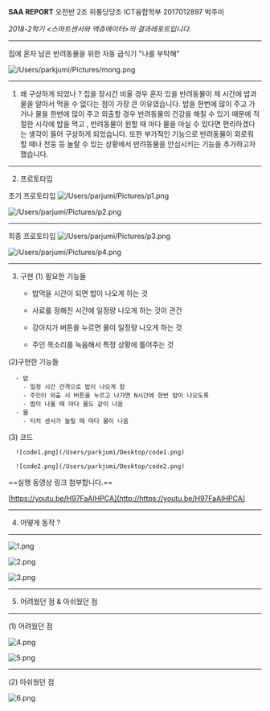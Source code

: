 **SAA REPORT**
오전반 2조 위풍당당조
ICT융합학부 2017012897 박주미


*2018-2학기 <스마트센서와 액츄에이터>의 결과레포트입니다.*

***

집에 혼자 남은 반려동물을 위한 자동 급식기
"나를 부탁해"

![/Users/parkjumi/Pictures/mong.png](file:///Users/parkjumi/Pictures/mong.png)

* * *


1. 왜 구상하게 되었나 ? 
집을 장시간 비울 경우 혼자 있을 반려동물이 제 시간에 밥과 물을 알아서 먹을 수 없다는 점이 가장 큰 이유였습니다. 밥을 한번에 많이 주고 가거나 물을 한번에 많이 주고 외출할 경우 반려동물의 건강을 해칠 수 있기 때문에 적절한 시각에 밥을 먹고 , 반려동물이 원할 때 마다 물을 마실 수 있다면 편리하겠다는 생각이 들어 구상하게 되었습니다. 또한 부가적인 기능으로 반려동물이 외로워 할 때나 천둥 등 놀랄 수 있는 상황에서 반려동물을 안심시키는 기능을 추가하고자 했습니다. 

* * *

2. 프로토타입

초기 프로토타입 
![/Users/parjumi/Pictures/p1.png](file:///Users/parkjumi/Pictures/p1.png)

![/Users/parjumi/Pictures/p2.png](file:///Users/parkjumi/Pictures/p2.png)
___

최종 프로토타입
![/Users/parjumi/Pictures/p3.png](file:///Users/parkjumi/Pictures/p3.png)


![/Users/parjumi/Pictures/p4.png](file:///Users/parkjumi/Pictures/p4.png)


* * *

3. 구현
  (1) 필요한 기능들
      - 밥먹을 시간이 되면 밥이 나오게 하는 것

      - 사료를 정해진 시간에 일정량 나오게 하는 것이 관건

      - 강아지가 버튼을 누르면 물이 일정량 나오게 하는 것

      - 주인 목소리를 녹음해서 특정 상황에 틀어주는 것

  (2)구현한 기능들

      - 밥   
        - 일정 시간 간격으로 밥이 나오게 함
        - 주인이 외출 시 버튼을 누르고 나가면 N시간에 한번 밥이 나오도록
        - 밥이 나올 때 마다 물도 같이 나옴
      - 물 
        - 터치 센서가 눌릴 때 마다 물이 나옴


  (3) 코드 

      ![code1.png](/Users/parkjumi/Desktop/code1.png)

      ![code2.png](/Users/parkjumi/Desktop/code2.png)
      

==실행 동영상 링크 첨부합니다.==

[https://youtu.be/H97FaAIHPCA](http://https://youtu.be/H97FaAIHPCA)


***


4. 어떻게 동작 ?
___
![1.png](/Users/parkjumi/Desktop/1.png)


![2.png](/Users/parkjumi/Desktop/2.png)



![3.png](/Users/parkjumi/Desktop/3.png)

***

5. 어려웠던 점 & 아쉬웠던 점
___
  (1) 어려웠던 점

![4.png](/Users/parkjumi/Desktop/4.png)


![5.png](/Users/parkjumi/Desktop/5.png)
___
  (2) 아쉬웠던 점


![6.png](/Users/parkjumi/Desktop/6.png)
